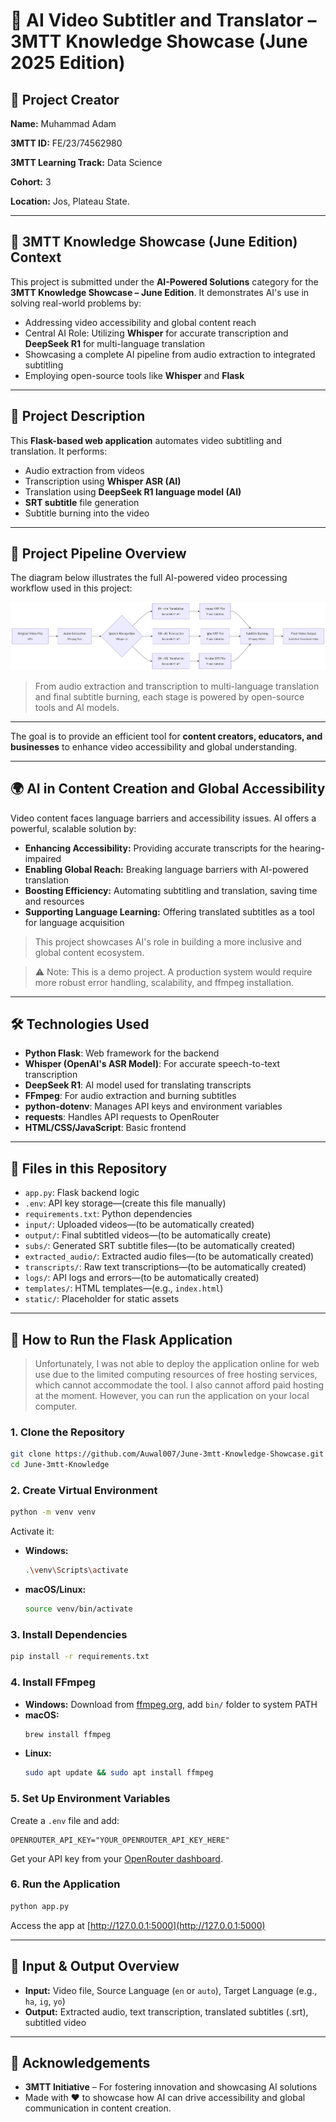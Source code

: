 # 🤖 AI Video Subtitler and Translator – 3MTT Knowledge Showcase (June 2025 Edition)

## 👤 Project Creator  
**Name:** Muhammad Adam 


**3MTT ID:** FE/23/74562980


**3MTT Learning Track:** Data Science


**Cohort:** 3  


**Location:** Jos, Plateau State.

---



## 🎯 3MTT Knowledge Showcase (June Edition) Context  
This project is submitted under the **AI-Powered Solutions** category for the **3MTT Knowledge Showcase – June Edition**. It demonstrates AI's use in solving real-world problems by:

- Addressing video accessibility and global content reach  
- Central AI Role: Utilizing **Whisper** for accurate transcription and **DeepSeek R1** for multi-language translation  
- Showcasing a complete AI pipeline from audio extraction to integrated subtitling  
- Employing open-source tools like **Whisper** and **Flask** 


---

## 🎥 Project Description  
This **Flask-based web application** automates video subtitling and translation. It performs:

- Audio extraction from videos  
- Transcription using **Whisper ASR (AI)**  
- Translation using **DeepSeek R1 language model (AI)**  
- **SRT subtitle** file generation  
- Subtitle burning into the video  


---

## 🧭 Project Pipeline Overview

The diagram below illustrates the full AI-powered video processing workflow used in this project:

![AI Video Subtitler Pipeline](image/flow.jpg)

> From audio extraction and transcription to multi-language translation and final subtitle burning, each stage is powered by open-source tools and AI models.

---


The goal is to provide an efficient tool for **content creators, educators, and businesses** to enhance video accessibility and global understanding.

---

## 🌍 AI in Content Creation and Global Accessibility  
Video content faces language barriers and accessibility issues. AI offers a powerful, scalable solution by:

- **Enhancing Accessibility:** Providing accurate transcripts for the hearing-impaired  
- **Enabling Global Reach:** Breaking language barriers with AI-powered translation  
- **Boosting Efficiency:** Automating subtitling and translation, saving time and resources  
- **Supporting Language Learning:** Offering translated subtitles as a tool for language acquisition  

> This project showcases AI's role in building a more inclusive and global content ecosystem.

> ⚠️ Note: This is a demo project. A production system would require more robust error handling, scalability, and ffmpeg installation.

---

## 🛠️ Technologies Used

- **Python Flask**: Web framework for the backend  
- **Whisper (OpenAI's ASR Model)**: For accurate speech-to-text transcription  
- **DeepSeek R1**: AI model used for translating transcripts  
- **FFmpeg**: For audio extraction and burning subtitles  
- **python-dotenv**: Manages API keys and environment variables  
- **requests**: Handles API requests to OpenRouter  
- **HTML/CSS/JavaScript**: Basic frontend

---

## 📁 Files in this Repository

- `app.py`: Flask backend logic  
- `.env`: API key storage—(create this file manually)  
- `requirements.txt`: Python dependencies  
- `input/`: Uploaded videos—(to be automatically created)
- `output/`: Final subtitled videos—(to be automatically create)
- `subs/`: Generated SRT subtitle files—(to be automatically created)
- `extracted_audio/`: Extracted audio files—(to be automatically created)  
- `transcripts/`: Raw text transcriptions—(to be automatically created)
- `logs/`: API logs and errors—(to be automatically created)
- `templates/`: HTML templates—(e.g., `index.html`)  
- `static/`: Placeholder for static assets

---

## 🚀 How to Run the Flask Application

>Unfortunately, I was not able to deploy the application online for web use due to the limited computing resources of free hosting services, which cannot accommodate the tool. I also cannot afford paid hosting at the moment. However, you can run the application on your local computer.

### 1. Clone the Repository

```bash
git clone https://github.com/Auwal007/June-3mtt-Knowledge-Showcase.git
cd June-3mtt-Knowledge
```

### 2. Create Virtual Environment




```bash
python -m venv venv
```

Activate it:

- **Windows:**  
  ```bash
  .\venv\Scripts\activate
  ```

- **macOS/Linux:**  
  ```bash
  source venv/bin/activate
  ```

### 3. Install Dependencies

```bash
pip install -r requirements.txt
```

### 4. Install FFmpeg

- **Windows:** Download from [ffmpeg.org](https://ffmpeg.org), add `bin/` folder to system PATH  
- **macOS:**  
  ```bash
  brew install ffmpeg
  ```  
- **Linux:**  
  ```bash
  sudo apt update && sudo apt install ffmpeg
  ```

### 5. Set Up Environment Variables

Create a `.env` file and add:

```
OPENROUTER_API_KEY="YOUR_OPENROUTER_API_KEY_HERE"
```

Get your API key from your [OpenRouter dashboard](https://openrouter.ai/).

### 6. Run the Application

```bash
python app.py
```

Access the app at [http://127.0.0.1:5000](http://127.0.0.1:5000)

---

## 🧾 Input & Output Overview

- **Input:** Video file, Source Language (`en` or `auto`), Target Language (e.g., `ha`, `ig`, `yo`)  
- **Output:** Extracted audio, text transcription, translated subtitles (.srt), subtitled video

---

## 🙏 Acknowledgements

- **3MTT Initiative** – For fostering innovation and showcasing AI solutions  
- Made with ❤️ to showcase how AI can drive accessibility and global communication in content creation.
